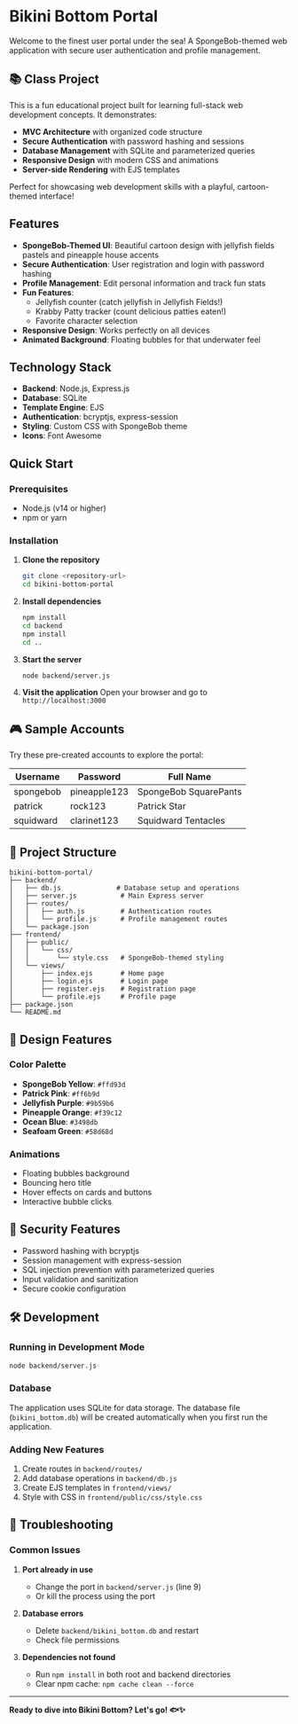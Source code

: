 # Bikini Bottom Portal

Welcome to the finest user portal under the sea! A SpongeBob-themed web application with secure user authentication and profile management.

## 📚 **Class Project**
This is a fun educational project built for learning full-stack web development concepts. It demonstrates:
- **MVC Architecture** with organized code structure
- **Secure Authentication** with password hashing and sessions
- **Database Management** with SQLite and parameterized queries
- **Responsive Design** with modern CSS and animations
- **Server-side Rendering** with EJS templates

Perfect for showcasing web development skills with a playful, cartoon-themed interface!

## Features

- **SpongeBob-Themed UI**: Beautiful cartoon design with jellyfish fields pastels and pineapple house accents
- **Secure Authentication**: User registration and login with password hashing
- **Profile Management**: Edit personal information and track fun stats
- **Fun Features**: 
  - Jellyfish counter (catch jellyfish in Jellyfish Fields!)
  - Krabby Patty tracker (count delicious patties eaten!)
  - Favorite character selection
- **Responsive Design**: Works perfectly on all devices
- **Animated Background**: Floating bubbles for that underwater feel

## Technology Stack

- **Backend**: Node.js, Express.js
- **Database**: SQLite
- **Template Engine**: EJS
- **Authentication**: bcryptjs, express-session
- **Styling**: Custom CSS with SpongeBob theme
- **Icons**: Font Awesome

## Quick Start

### Prerequisites
- Node.js (v14 or higher)
- npm or yarn

### Installation

1. **Clone the repository**
   ```bash
   git clone <repository-url>
   cd bikini-bottom-portal
   ```

2. **Install dependencies**
   ```bash
   npm install
   cd backend
   npm install
   cd ..
   ```

3. **Start the server**
   ```bash
   node backend/server.js
   ```

4. **Visit the application**
   Open your browser and go to `http://localhost:3000`

## 🎮 Sample Accounts

Try these pre-created accounts to explore the portal:

| Username | Password | Full Name |
|----------|----------|-----------|
| spongebob | pineapple123 | SpongeBob SquarePants |
| patrick | rock123 | Patrick Star |
| squidward | clarinet123 | Squidward Tentacles |

## 📁 Project Structure

```
bikini-bottom-portal/
├── backend/
│   ├── db.js              # Database setup and operations
│   ├── server.js           # Main Express server
│   ├── routes/
│   │   ├── auth.js         # Authentication routes
│   │   └── profile.js      # Profile management routes
│   └── package.json
├── frontend/
│   ├── public/
│   │   └── css/
│   │       └── style.css   # SpongeBob-themed styling
│   └── views/
│       ├── index.ejs       # Home page
│       ├── login.ejs       # Login page
│       ├── register.ejs    # Registration page
│       └── profile.ejs     # Profile page
├── package.json
└── README.md
```

## 🎨 Design Features

### Color Palette
- **SpongeBob Yellow**: `#ffd93d`
- **Patrick Pink**: `#ff6b9d`
- **Jellyfish Purple**: `#9b59b6`
- **Pineapple Orange**: `#f39c12`
- **Ocean Blue**: `#3498db`
- **Seafoam Green**: `#58d68d`

### Animations
- Floating bubbles background
- Bouncing hero title
- Hover effects on cards and buttons
- Interactive bubble clicks

## 🔐 Security Features

- Password hashing with bcryptjs
- Session management with express-session
- SQL injection prevention with parameterized queries
- Input validation and sanitization
- Secure cookie configuration

## 🛠️ Development

### Running in Development Mode
```bash
node backend/server.js
```

### Database
The application uses SQLite for data storage. The database file (`bikini_bottom.db`) will be created automatically when you first run the application.

### Adding New Features
1. Create routes in `backend/routes/`
2. Add database operations in `backend/db.js`
3. Create EJS templates in `frontend/views/`
4. Style with CSS in `frontend/public/css/style.css`

## 🐛 Troubleshooting

### Common Issues

1. **Port already in use**
   - Change the port in `backend/server.js` (line 9)
   - Or kill the process using the port

2. **Database errors**
   - Delete `backend/bikini_bottom.db` and restart
   - Check file permissions

3. **Dependencies not found**
   - Run `npm install` in both root and backend directories
   - Clear npm cache: `npm cache clean --force`


---

**Ready to dive into Bikini Bottom? Let's go! 🐟✨**
